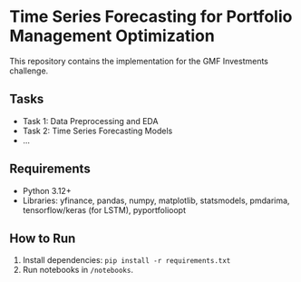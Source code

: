 # Time Series Forecasting for Portfolio Management Optimization

This repository contains the implementation for the GMF Investments challenge.

## Tasks
- Task 1: Data Preprocessing and EDA
- Task 2: Time Series Forecasting Models
- ...

## Requirements
- Python 3.12+
- Libraries: yfinance, pandas, numpy, matplotlib, statsmodels, pmdarima, tensorflow/keras (for LSTM), pyportfolioopt

## How to Run
1. Install dependencies: `pip install -r requirements.txt`
2. Run notebooks in `/notebooks`.
